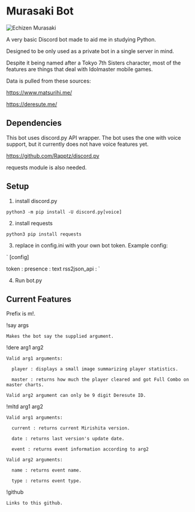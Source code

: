 # Murasaki Bot

![Echizen Murasaki](https://i.imgur.com/m3Pco1h.jpg)


A very basic Discord bot made to aid me in studying Python.

Designed to be only used as a private bot in a single server in mind.

Despite it being named after a Tokyo 7th Sisters character, most of the features are things that deal with Idolmaster mobile games.

Data is pulled from these sources:

https://www.matsurihi.me/

https://deresute.me/


## Dependencies

This bot uses discord.py API wrapper.
The bot uses the one with voice support, but it currently does not have voice features yet.

https://github.com/Rapptz/discord.py

requests module is also needed.

## Setup

1. install discord.py

`python3 -m pip install -U discord.py[voice]`

2. install requests

`python3 pip install requests`

3. replace <your token here> in config.ini with your own bot token. Example config:

` [config]

token : <your token here>
presence : text
rss2json_api : <your api key here>
`


4.  Run bot.py

## Current Features

Prefix is m!.

!say args

    Makes the bot say the supplied argument.

!dere arg1 arg2

    Valid arg1 arguments:

      player : displays a small image summarizing player statistics.

      master : returns how much the player cleared and got Full Combo on master charts.

    Valid arg2 argument can only be 9 digit Deresute ID.

!mltd arg1 arg2

    Valid arg1 arguments:

      current : returns current Mirishita version.

      date : returns last version's update date.

      event : returns event information according to arg2

    Valid arg2 arguments:

      name : returns event name.

      type : returns event type.
!github

    Links to this github.
